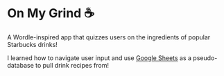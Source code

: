 # On My Grind ☕

A Wordle-inspired app that quizzes users on the ingredients of popular Starbucks drinks! 

I learned how to navigate user input and use [Google Sheets](https://dev.to/mursalfk/effortless-data-management-connecting-google-sheets-to-your-reactjs-project-n96) as a pseudo-database to pull drink recipes from! 